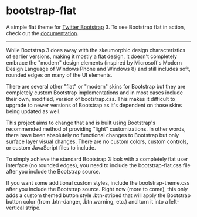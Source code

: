 bootstrap-flat
==============

A simple flat theme for [Twitter Bootstrap](http://getbootstrap.com) 3. To see Bootstrap flat in action, check out the [documentation](http://scottdorman.github.io/bootstrap-flat).

****

While Bootstrap 3 does away with the skeumorphic design characteristics of earlier versions, making it mostly a flat design, it doesn't completely embrace the "modern" design elements (inspired by Microsoft's Modern Design Language of Windows Phone and Windows 8) and still includes soft, rounded edges on many of the UI elements.

There are several other "flat" or "modern" skins for Bootstrap but they are completely custom Bootstrap implementations and in most cases include their own, modified, version of bootstrap.css. This makes it difficult to upgrade to newer versions of Bootstrap as it's dependent on those skins being updated as well.

This project aims to change that and is built using Bootstrap's recommended method of providing "light" customizations. In other words, there have been absolutely no functional changes to Bootstrap but only surface layer visual changes. There are no custom colors, custom controls, or custom JavaScript files to include.

To simply achieve the standard Bootstrap 3 look with a completely flat user interface (no rounded edges), you need to include the bootstrap-flat.css file after you include the Bootstrap source.

If you want some additional custom styles, include the bootstrap-theme.css after you include the Bootstrap source. Right now (more to come), this only adds a custom themed button style .btn-striped that will apply the Bootstrap button color (from .btn-danger, .btn.warning, etc.) and turn it into a left-vertical stripe.
